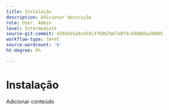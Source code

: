 ```yaml
---
title: Instalação
description: Adicionar descrição
role: User, Admin
level: Intermediate
source-git-commit: 4594a55a9ce59c376067b67e0f4c6988bba28095
workflow-type: tm+mt
source-wordcount: '6'
ht-degree: 0%

---
```


# Instalação

Adicionar conteúdo